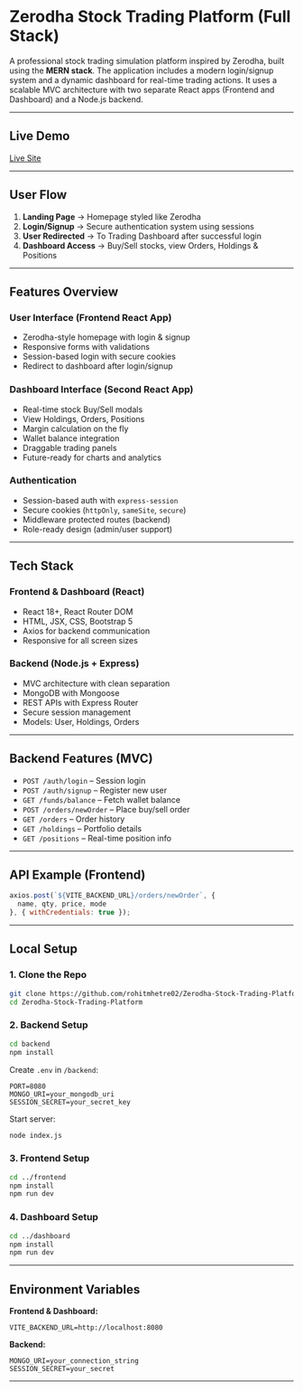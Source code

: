 
#  Zerodha Stock Trading Platform (Full Stack)

A professional stock trading simulation platform inspired by Zerodha, built using the **MERN stack**. The application includes a modern login/signup system and a dynamic dashboard for real-time trading actions. It uses a scalable MVC architecture with two separate React apps (Frontend and Dashboard) and a Node.js backend.

---

##  Live Demo

 [Live Site](https://zerodha-frotend.onrender.com/)

---

##  User Flow

1. **Landing Page** → Homepage styled like Zerodha
2. **Login/Signup** → Secure authentication system using sessions
3. **User Redirected** → To Trading Dashboard after successful login
4. **Dashboard Access** → Buy/Sell stocks, view Orders, Holdings & Positions

---

##  Features Overview

###  User Interface (Frontend React App)
- Zerodha-style homepage with login & signup
- Responsive forms with validations
- Session-based login with secure cookies
- Redirect to dashboard after login/signup

###  Dashboard Interface (Second React App)
- Real-time stock Buy/Sell modals
- View Holdings, Orders, Positions
- Margin calculation on the fly
- Wallet balance integration
- Draggable trading panels
- Future-ready for charts and analytics

###  Authentication
- Session-based auth with `express-session`
- Secure cookies (`httpOnly`, `sameSite`, `secure`)
- Middleware protected routes (backend)
- Role-ready design (admin/user support)

---

##  Tech Stack

###  Frontend & Dashboard (React)
- React 18+, React Router DOM
- HTML, JSX, CSS, Bootstrap 5
- Axios for backend communication
- Responsive for all screen sizes

###  Backend (Node.js + Express)
- MVC architecture with clean separation
- MongoDB with Mongoose
- REST APIs with Express Router
- Secure session management
- Models: User, Holdings, Orders

---

##  Backend Features (MVC)

- `POST /auth/login` – Session login
- `POST /auth/signup` – Register new user
- `GET /funds/balance` – Fetch wallet balance
- `POST /orders/newOrder` – Place buy/sell order
- `GET /orders` – Order history
- `GET /holdings` – Portfolio details
- `GET /positions` – Real-time position info

---

##  API Example (Frontend)

```js
axios.post(`${VITE_BACKEND_URL}/orders/newOrder`, {
  name, qty, price, mode
}, { withCredentials: true });
```

---

##  Local Setup

### 1. Clone the Repo

```bash
git clone https://github.com/rohitmhetre02/Zerodha-Stock-Trading-Platform.git
cd Zerodha-Stock-Trading-Platform
```

### 2. Backend Setup

```bash
cd backend
npm install
```

Create `.env` in `/backend`:

```
PORT=8080
MONGO_URI=your_mongodb_uri
SESSION_SECRET=your_secret_key
```

Start server:

```bash
node index.js
```

### 3. Frontend Setup

```bash
cd ../frontend
npm install
npm run dev
```

### 4. Dashboard Setup

```bash
cd ../dashboard
npm install
npm run dev
```

---

## Environment Variables

**Frontend & Dashboard:**
```
VITE_BACKEND_URL=http://localhost:8080
```

**Backend:**
```
MONGO_URI=your_connection_string
SESSION_SECRET=your_secret
```

---

